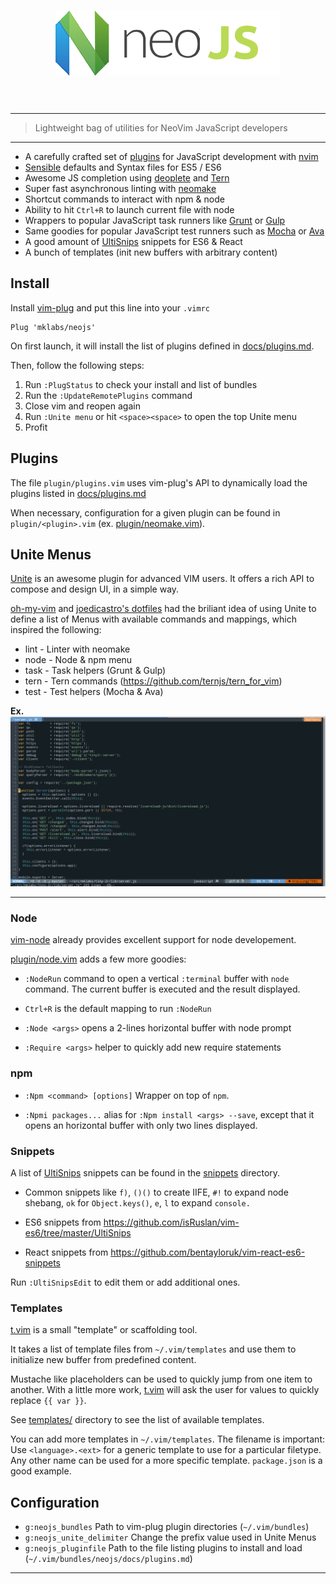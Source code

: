 <h1 align="center">
	<img width="360" src="./resources/neojs.png" alt="neojs">
	<br>
	<br>
</h1>

---

> Lightweight bag of utilities for NeoVim JavaScript developers

---

- A carefully crafted set of [plugins](./docs/plugins.md) for JavaScript development with [nvim][]
- [Sensible][] defaults and Syntax files for ES5 / ES6
- Awesome JS completion using [deoplete][] and [Tern][]
- Super fast asynchronous linting with [neomake][]
- Shortcut commands to interact with npm & node
- Ability to hit `Ctrl+R` to launch current file with node
- Wrappers to popular JavaScript task runners like [Grunt] or [Gulp]
- Same goodies for popular JavaScript test runners such as [Mocha] or [Ava]
- A good amount of [UltiSnips][] snippets for ES6 & React
- A bunch of templates (init new buffers with arbitrary content)

## Install

Install [vim-plug][] and put this line into your `.vimrc`

```
Plug 'mklabs/neojs'
```

On first launch, it will install the list of plugins defined in [docs/plugins.md](./docs/plugins.md).

Then, follow the following steps:

1. Run `:PlugStatus` to check your install and list of bundles
2. Run the `:UpdateRemotePlugins` command
3. Close vim and reopen again
4. Run `:Unite menu` or hit `<space><space>` to open the top Unite menu
5. Profit

## Plugins

The file `plugin/plugins.vim` uses vim-plug's API to dynamically load the plugins
listed in [docs/plugins.md](./docs/plugins.md)

When necessary, configuration for a given plugin can be found in
`plugin/<plugin>.vim` (ex. [plugin/neomake.vim](./plugin/neomake.vim)).

## Unite Menus

[Unite][] is an awesome plugin for advanced VIM users. It offers a rich API to
compose and design UI, in a simple way.

[oh-my-vim] and [joedicastro's
dotfiles](https://github.com/joedicastro/dotfiles/tree/master/vim) had the
briliant idea of using Unite to define a list of Menus with available commands
and mappings, which inspired the following:

- lint - Linter with neomake
- node - Node & npm menu
- task - Task helpers (Grunt & Gulp)
- tern - Tern commands (https://github.com/ternjs/tern_for_vim)
- test - Test helpers (Mocha & Ava)

**Ex.**
<img src="./resources/menus.gif" alt="Unite menus" style="max-width:100%;">

---

### Node

[vim-node][] already provides excellent support for node developement.

[plugin/node.vim](./plugin/node.vim) adds a few more goodies:

- `:NodeRun` command to open a vertical `:terminal` buffer with `node` command.
  The current buffer is executed and the result displayed.

- `Ctrl+R` is the default mapping to run `:NodeRun`

- `:Node <args>` opens a 2-lines horizontal buffer with node prompt

- `:Require <args>` helper to quickly add new require statements

### npm

- `:Npm <command> [options]` Wrapper on top of `npm`.

- `:Npmi packages...` alias for `:Npm install <args> --save`, except that it opens
  an horizontal buffer with only two lines displayed.

### Snippets

A list of [UltiSnips][] snippets can be found in the [snippets](./snippets)
directory.

- Common snippets like `f)`, `()()` to create IIFE, `#!` to expand node
  shebang, `ok` for `Object.keys()`, `e`, `l` to expand `console.`

- ES6 snippets from https://github.com/isRuslan/vim-es6/tree/master/UltiSnips

- React snippets from https://github.com/bentayloruk/vim-react-es6-snippets

Run `:UltiSnipsEdit` to edit them or add additional ones.

### Templates

[t.vim][] is a small "template" or scaffolding tool.

It takes a list of template files from `~/.vim/templates` and use them to
initialize new buffer from predefined content.

Mustache like placeholders can be used to quickly jump from one item to
another. With a little more work, [t.vim][] will ask the user for values to
quickly replace `{{ var }}`.

See [templates/](./templates) directory to see the list of available
templates.

You can add more templates in `~/.vim/templates`. The filename is important:
Use `<language>.<ext>` for a generic template to use for a particular filetype.
Any other name can be used for a more specific template. `package.json` is a
good example.


## Configuration

- `g:neojs_bundles` Path to vim-plug plugin directories (`~/.vim/bundles`)
- `g:neojs_unite_delimiter` Change the prefix value used in Unite Menus
- `g:neojs_pluginfile` Path to the file listing plugins to install and load
  (`~/.vim/bundles/neojs/docs/plugins.md`)

---

[vim-plug]: https://github.com/junegunn/vim-plug
[Unite]: https://github.com/Shougo/unite.vim
[UltiSnips]: https://github.com/SirVer/ultisnips
[Neomake]: https://github.com/benekastah/neomake
[deoplete]: https://github.com/Shougo/deoplete.nvim
[Tern]: https://ternjs.net
[ternjs]: https://github.com/ternjs/tern_for_vim
[deoplete-ternjs]: https://github.com/carlitux/deoplete-ternjs
[vim-javascript]: https://github.com/pangloss/vim-javascript
[yajs.vim]: https://github.com/othree/yajs.vim
[es.next.syntax.vim]: https://github.com/othree/es.next.syntax.vim
[mdn.vim]: https://github.com/vimlab/mdn.vim
[jscs.vim]: https://github.com/vimlab/jscs.vim
[split-term.vim]: https://github.com/vimlab/split-term.vim
[vim-node]: https://github.com/moll/vim-node
[t.vim]: https://github.com/vimlab/t.vim
[node-host]: https://github.com/neovim/node-host
[Fugitive]: https://github.com/tpope/vim-fugitive
[neovim]: https://github.com/neovim/neovim
[nvim]: https://github.com/neovim/neovim
[ava]: https://github.com/sindresorhus/ava
[Mocha]: https://mochajs.org/
[Grunt]: http://gruntjs.com/
[Gulp]: http://gulpjs.com/
[vim-sensible]: https://github.com/tpope/vim-sensible
[Sensible]: https://github.com/tpope/vim-sensible
[oh-my-vim]: https://github.com/liangxianzhe/oh-my-vim
